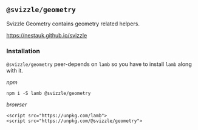 ## `@svizzle/geometry`

Svizzle Geometry contains geometry related helpers.

https://nestauk.github.io/svizzle

### Installation

`@svizzle/geometry` peer-depends on `lamb` so you have to install `lamb` along with it.

*npm*

`npm i -S lamb @svizzle/geometry`

*browser*

```
<script src="https://unpkg.com/lamb">
<script src="https://unpkg.com/@svizzle/geometry">
```
